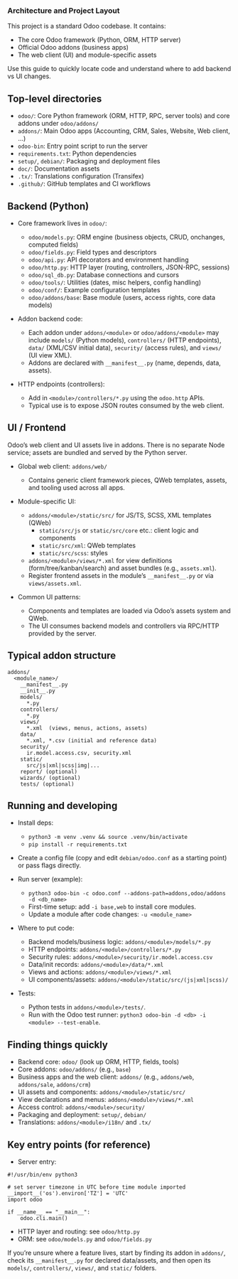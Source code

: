 ### Architecture and Project Layout

This project is a standard Odoo codebase. It contains:
- The core Odoo framework (Python, ORM, HTTP server)
- Official Odoo addons (business apps)
- The web client (UI) and module-specific assets

Use this guide to quickly locate code and understand where to add backend vs UI changes.

## Top-level directories

- `odoo/`: Core Python framework (ORM, HTTP, RPC, server tools) and core addons under `odoo/addons/`
- `addons/`: Main Odoo apps (Accounting, CRM, Sales, Website, Web client, …)
- `odoo-bin`: Entry point script to run the server
- `requirements.txt`: Python dependencies
- `setup/`, `debian/`: Packaging and deployment files
- `doc/`: Documentation assets
- `.tx/`: Translations configuration (Transifex)
- `.github/`: GitHub templates and CI workflows

## Backend (Python)

- Core framework lives in `odoo/`:
  - `odoo/models.py`: ORM engine (business objects, CRUD, onchanges, computed fields)
  - `odoo/fields.py`: Field types and descriptors
  - `odoo/api.py`: API decorators and environment handling
  - `odoo/http.py`: HTTP layer (routing, controllers, JSON-RPC, sessions)
  - `odoo/sql_db.py`: Database connections and cursors
  - `odoo/tools/`: Utilities (dates, misc helpers, config handling)
  - `odoo/conf/`: Example configuration templates
  - `odoo/addons/base`: Base module (users, access rights, core data models)

- Addon backend code:
  - Each addon under `addons/<module>` or `odoo/addons/<module>` may include `models/` (Python models), `controllers/` (HTTP endpoints), `data/` (XML/CSV initial data), `security/` (access rules), and `views/` (UI view XML).
  - Addons are declared with `__manifest__.py` (name, depends, data, assets).

- HTTP endpoints (controllers):
  - Add in `<module>/controllers/*.py` using the `odoo.http` APIs.
  - Typical use is to expose JSON routes consumed by the web client.

## UI / Frontend

Odoo’s web client and UI assets live in addons. There is no separate Node service; assets are bundled and served by the Python server.

- Global web client: `addons/web/`
  - Contains generic client framework pieces, QWeb templates, assets, and tooling used across all apps.

- Module-specific UI:
  - `addons/<module>/static/src/` for JS/TS, SCSS, XML templates (QWeb)
    - `static/src/js` or `static/src/core` etc.: client logic and components
    - `static/src/xml`: QWeb templates
    - `static/src/scss`: styles
  - `addons/<module>/views/*.xml` for view definitions (form/tree/kanban/search) and asset bundles (e.g., `assets.xml`).
  - Register frontend assets in the module’s `__manifest__.py` or via `views/assets.xml`.

- Common UI patterns:
  - Components and templates are loaded via Odoo’s assets system and QWeb.
  - The UI consumes backend models and controllers via RPC/HTTP provided by the server.

## Typical addon structure

```
addons/
  <module_name>/
    __manifest__.py
    __init__.py
    models/
      *.py
    controllers/
      *.py
    views/
      *.xml  (views, menus, actions, assets)
    data/
      *.xml, *.csv (initial and reference data)
    security/
      ir.model.access.csv, security.xml
    static/
      src/js|xml|scss|img|...
    report/ (optional)
    wizards/ (optional)
    tests/ (optional)
```

## Running and developing

- Install deps:
  - `python3 -m venv .venv && source .venv/bin/activate`
  - `pip install -r requirements.txt`

- Create a config file (copy and edit `debian/odoo.conf` as a starting point) or pass flags directly.

- Run server (example):
  - `python3 odoo-bin -c odoo.conf --addons-path=addons,odoo/addons -d <db_name>`
  - First-time setup: add `-i base,web` to install core modules.
  - Update a module after code changes: `-u <module_name>`

- Where to put code:
  - Backend models/business logic: `addons/<module>/models/*.py`
  - HTTP endpoints: `addons/<module>/controllers/*.py`
  - Security rules: `addons/<module>/security/ir.model.access.csv`
  - Data/init records: `addons/<module>/data/*.xml`
  - Views and actions: `addons/<module>/views/*.xml`
  - UI components/assets: `addons/<module>/static/src/(js|xml|scss)/`

- Tests:
  - Python tests in `addons/<module>/tests/`.
  - Run with the Odoo test runner: `python3 odoo-bin -d <db> -i <module> --test-enable`.

## Finding things quickly

- Backend core: `odoo/` (look up ORM, HTTP, fields, tools)
- Core addons: `odoo/addons/` (e.g., `base`)
- Business apps and the web client: `addons/` (e.g., `addons/web`, `addons/sale`, `addons/crm`)
- UI assets and components: `addons/<module>/static/src/`
- View declarations and menus: `addons/<module>/views/*.xml`
- Access control: `addons/<module>/security/`
- Packaging and deployment: `setup/`, `debian/`
- Translations: `addons/<module>/i18n/` and `.tx/`

## Key entry points (for reference)

- Server entry:

```startLine:endLine:odoo-bin
#!/usr/bin/env python3

# set server timezone in UTC before time module imported
__import__('os').environ['TZ'] = 'UTC'
import odoo

if __name__ == "__main__":
    odoo.cli.main()
```

- HTTP layer and routing: see `odoo/http.py`
- ORM: see `odoo/models.py` and `odoo/fields.py`

If you’re unsure where a feature lives, start by finding its addon in `addons/`, check its `__manifest__.py` for declared data/assets, and then open its `models/`, `controllers/`, `views/`, and `static/` folders. 